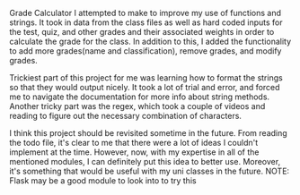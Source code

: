 Grade Calculator I attempted to make to improve my use of functions and strings. It took in data from the class files as well as hard coded inputs for the test, quiz, and other grades and their associated weights in order to calculate the grade for the class.
In addition to this, I added the functionality to add more grades(name and classification), remove grades, and modify grades.

Trickiest part of this project for me was learning how to format the strings so that they would output nicely. It took a lot of trial and error, and forced me to navigate the documentation for more info about string methods.
Another tricky part was the regex, which took a couple of videos and reading to figure out the necessary combination of characters.


I think this project should be revisited sometime in the future. From reading the todo file, it's clear to me that there were a lot of ideas I couldn't implement at the time. However, now, with my expertise in all of the mentioned modules, I can definitely put this idea to better use. Moreover, it's something that would be useful with my uni classes in the future.
NOTE: Flask may be a good module to look into to try this
